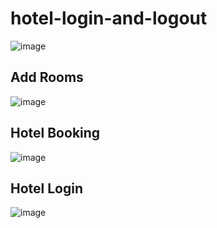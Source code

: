  
# hotel-login-and-logout
![image](https://github.com/kanawadesaurabh/hotel/assets/98229243/5a0b1171-3c67-4f66-8427-e66f38b183bf)

## Add Rooms
![image](https://github.com/kanawadesaurabh/hotel/assets/98229243/a5cbd89d-0e76-4912-9f13-399adf41faca)


## Hotel Booking

![image](https://github.com/kanawadesaurabh/hotel/assets/98229243/88b19ee6-5b78-4dfb-bdaa-1ae12097112f)




## Hotel Login 

![image](https://github.com/kanawadesaurabh/hotel/assets/98229243/921da3b7-f011-4439-8089-d616d99cdcb9)
